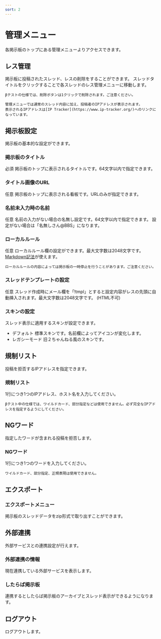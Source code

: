 ```yaml
---
sort: 2
---
```


# 管理メニュー

各掲示板のトップにある管理メニューよりアクセスできます。

## レス管理

掲示板に投稿されたスレッド、レスの削除をすることができます。
スレッドタイトルをクリックすることで各スレッドのレス管理メニューに移動します。

```warning
βテストの仕様では、削除ボタンは1クリックで削除されます。ご注意ください。
```

```tip
管理メニューでは通常のスレッド内容に加え、投稿者のIPアドレスが表示されます。
表示されるIPアドレスは[IP Tracker](https://www.ip-tracker.org/)へのリンクになっています。
```

## 掲示板設定

掲示板の基本的な設定ができます。

### 掲示板のタイトル

必須 掲示板のトップに表示されるタイトルです。64文字以内で指定できます。

### タイトル画像のURL

任意 掲示板のトップに表示される看板です。URLのみが指定できます。

### 名前未入力時の名前

任意 名前の入力がない場合の名無し設定です。64文字以内で指定できます。
設定がない場合は「名無しさん@BBS」になります。

### ローカルルール

任意 ローカルルール欄の設定ができます。最大文字数は2048文字です。
[Markdown記法](https://qiita.com/Qiita/items/c686397e4a0f4f11683d)が使えます。

```warning
ローカルルールの内容によっては掲示板の一時停止を行うことがあります。ご注意ください。
```

### スレッドテンプレートの設定

任意 スレッド作成時にメール欄を「!tmpl」とすると設定内容がレスの先頭に自動挿入されます。最大文字数は2048文字です。 (HTML不可)

### スキンの設定

 スレッド表示に適用するスキンが設定できます。

 - デフォルト 標準スキンです。名前欄によってアイコンが変化します。
 - レガシーモード 旧２ちゃんねる風のスキンです。

## 規制リスト

投稿を拒否するIPアドレスを指定できます。

### 規制リスト

1行につき1つのIPアドレス、ホスト名を入力してください。

```warning
βテスト中の仕様では、ワイルドカード、部分指定などは使用できません。必ず完全なIPアドレスを指定するようにしてください。
```

## NGワード

指定したワードが含まれる投稿を拒否します。

### NGワード

1行につき1つのワードを入力してください。

```warning
ワイルドカード、部分指定、正規表現は使用できません。
```

## エクスポート

### エクスポートメニュー

掲示板のスレッドデータをzip形式で取り出すことができます。

## 外部連携

外部サービスとの連携設定が行えます。

### 外部連携の情報

現在連携している外部サービスを表示します。

### したらば掲示板

連携するとしたらば掲示板のアーカイブとスレッド表示ができるようになります。

## ログアウト

ログアウトします。

